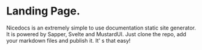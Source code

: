 # Landing Page.

Nicedocs is an extremely simple to use documentation static site generator. It is powered by Sapper, Svelte and MustardUI. Just clone the repo, add your markdown files and publish it. It' s that easy!